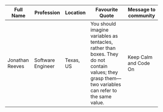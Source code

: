 |Full Name| Profession  | Location | Favourite Quote | Message to community |
| --------------------------| -----------| ------- |------------- | ------------------ |
|Jonathan Reeves| Software Engineer | Texas, US |You should imagine variables as tentacles, rather than boxes. They do not contain values; they grasp them—two variables can refer to the same value. | Keep Calm and Code On |